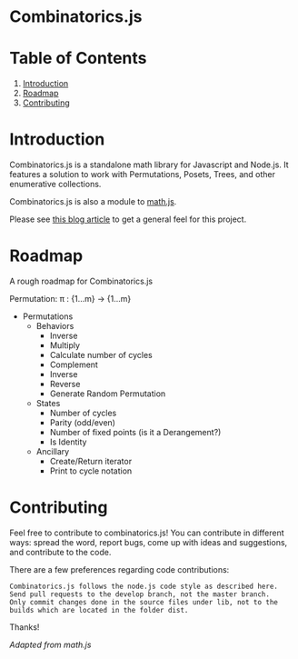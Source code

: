 # Combinatorics.js

# Table of Contents

1. [Introduction](#introduction)
2. [Roadmap](#roadmap)
3. [Contributing](#contributing)

# Introduction

Combinatorics.js is a standalone math library for Javascript and Node.js. It features a solution to work with Permutations, Posets, Trees, and other enumerative collections.

Combinatorics.js is also a module to [math.js](https://github.com/josdejong/mathjs).

Please see [this blog article](http://www.devanpatel.me/writing-a-combinatorics-module-for-math-js/) to get a general feel for this project.

# Roadmap

A rough roadmap for Combinatorics.js

Permutation: π : {1...m} -> {1...m}

* Permutations
  * Behaviors
    * Inverse
    * Multiply
    * Calculate number of cycles
    * Complement
    * Inverse
    * Reverse
    * Generate Random Permutation
  * States
    * Number of cycles
    * Parity (odd/even)
    * Number of fixed points (is it a Derangement?)
    * Is Identity
  * Ancillary
    * Create/Return iterator
    * Print to cycle notation

# Contributing

Feel free to contribute to combinatorics.js! You can contribute in different ways: spread the word, report bugs, come up with ideas and suggestions, and contribute to the code.

There are a few preferences regarding code contributions:

    Combinatorics.js follows the node.js code style as described here.
    Send pull requests to the develop branch, not the master branch.
    Only commit changes done in the source files under lib, not to the builds which are located in the folder dist.

Thanks!

_Adapted from math.js_
